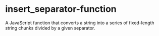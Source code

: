 # insert_separator-function
A JavaScript function that converts a string into a series of fixed-length string chunks divided by a given separator.
